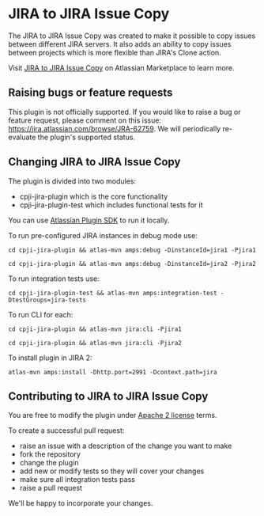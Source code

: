 JIRA to JIRA Issue Copy
============

The JIRA to JIRA Issue Copy was created to make it possible to copy issues between different JIRA servers. It also adds an ability to copy issues between projects which is more flexible than JIRA's Clone action.

Visit [JIRA to JIRA Issue Copy](https://marketplace.atlassian.com/plugins/com.atlassian.cpji.cpji-jira-plugin) on Atlassian Marketplace to learn more. 

Raising bugs or feature requests
-----------------
This plugin is not officially supported. If you would like to raise a bug or feature request, please comment on this issue: https://jira.atlassian.com/browse/JRA-62759. We will periodically re-evaluate the plugin's supported status.

Changing JIRA to JIRA Issue Copy
-----------------

The plugin is divided into two modules:

* cpji-jira-plugin which is the core functionality
* cpji-jira-plugin-test which includes functional tests for it

You can use [Atlassian Plugin SDK](http://confluence.atlassian.com/display/DEVNET/Developing+your+Plugin+using+the+Atlassian+Plugin+SDK) to run it locally.

To run pre-configured JIRA instances in debug mode use:

`cd cpji-jira-plugin && atlas-mvn amps:debug -DinstanceId=jira1 -Pjira1`

`cd cpji-jira-plugin && atlas-mvn amps:debug -DinstanceId=jira2 -Pjira2`

To run integration tests use:

`cd cpji-jira-plugin-test && atlas-mvn amps:integration-test -DtestGroups=jira-tests`

To run CLI for each:

`cd cpji-jira-plugin && atlas-mvn jira:cli -Pjira1`

`cd cpji-jira-plugin && atlas-mvn jira:cli -Pjira2`

To install plugin in JIRA 2:

`atlas-mvn amps:install -Dhttp.port=2991 -Dcontext.path=jira`

Contributing to JIRA to JIRA Issue Copy
-----------------

You are free to modify the plugin under [Apache 2 license](LICENSE) terms.

To create a successful pull request:

* raise an issue with a description of the change you want to make
* fork the repository
* change the plugin
* add new or modify tests so they will cover your changes
* make sure all integration tests pass
* raise a pull request

We'll be happy to incorporate your changes.
